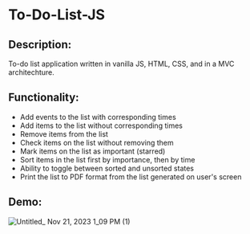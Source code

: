 # To-Do-List-JS

## Description:

To-do list application written in vanilla JS, HTML, CSS, and in a MVC architechture. 

## Functionality:

* Add events to the list with corresponding times
* Add items to the list without corresponding times
* Remove items from the list
* Check items on the list without removing them
* Mark items on the list as important (starred)
* Sort items in the list first by importance, then by time
* Ability to toggle between sorted and unsorted states
* Print the list to PDF format from the list generated on user's screen 

## Demo:

![Untitled_ Nov 21, 2023 1_09 PM (1)](https://github.com/EricNohara/To-Do-List-JS/assets/123284198/3051a162-538c-491f-9629-7810533768e5)
